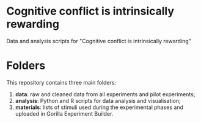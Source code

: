 # Cognitive conflict is intrinsically rewarding
Data and analysis scripts for "Cognitive conflict is intrinsically rewarding"

# Folders
This repository contains three main folders:
1. **data**: raw and cleaned data from all experiments and pilot experiments;
2. **analysis**: Python and R scripts for data analysis and visualisation;
3. **materials**: lists of stimuli used during the experimental phases and uploaded in Gorilla Experiment Builder.

